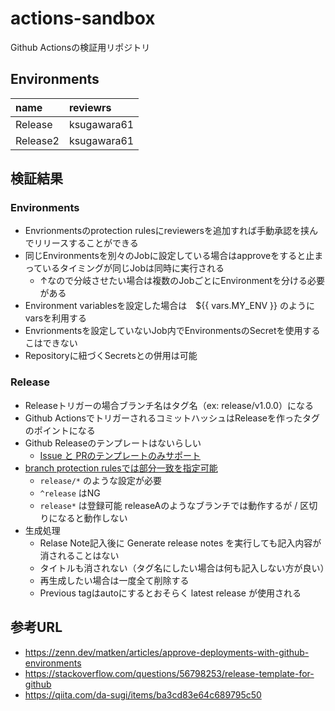 # actions-sandbox

Github Actionsの検証用リポジトリ

## Environments

name | reviewrs | 
:--- | :---
Release | ksugawara61
Release2 | ksugawara61

## 検証結果

### Environments

- Envrionmentsのprotection rulesにreviewersを追加すれば手動承認を挟んでリリースすることができる
- 同じEnvironmentsを別々のJobに設定している場合はapproveをすると止まっているタイミングが同じJobは同時に実行される
  - ↑なので分岐させたい場合は複数のJobごとにEnvironmentを分ける必要がある
- Environment variablesを設定した場合は　${{ vars.MY_ENV }} のようにvarsを利用する
- Envrionmentsを設定していないJob内でEnvironmentsのSecretを使用するこはできない
- Repositoryに紐づくSecretsとの併用は可能

### Release

- Releaseトリガーの場合ブランチ名はタグ名（ex: release/v1.0.0）になる
- Github ActionsでトリガーされるコミットハッシュはReleaseを作ったタグのポイントになる
- Github Releaseのテンプレートはないらしい
  - [Issue と PRのテンプレートのみサポート](https://docs.github.com/en/communities/using-templates-to-encourage-useful-issues-and-pull-requests/about-issue-and-pull-request-templates)
- [branch protection rulesでは部分一致を指定可能](https://docs.github.com/en/repositories/configuring-branches-and-merges-in-your-repository/defining-the-mergeability-of-pull-requests/managing-a-branch-protection-rule)
  - `release/*` のような設定が必要
  - `^release` はNG
  - `release*` は登録可能 releaseAのようなブランチでは動作するが / 区切りになると動作しない
- 生成処理
  - Relase Note記入後に Generate release notes を実行しても記入内容が消されることはない
  - タイトルも消されない（タグ名にしたい場合は何も記入しない方が良い）
  - 再生成したい場合は一度全て削除する
  - Previous tagはautoにするとおそらく latest release が使用される

## 参考URL

- https://zenn.dev/matken/articles/approve-deployments-with-github-environments
- https://stackoverflow.com/questions/56798253/release-template-for-github
- https://qiita.com/da-sugi/items/ba3cd83e64c689795c50